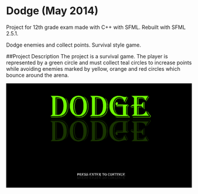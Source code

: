 # Dodge (May 2014)
Project for 12th grade exam made with C++ with SFML. Rebuilt with SFML 2.5.1.

Dodge enemies and collect points. Survival style game.

##Project Description
The project is a survival game. The player is represented by a green circle and must collect teal circles to increase points while avoiding enemies marked by yellow, orange and red circles which bounce around the arena.


![](atestat-dodge.gif)
